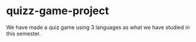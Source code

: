 # quizz-game-project
We have made a quiz game using 3 languages as what we have studied in this semester.
